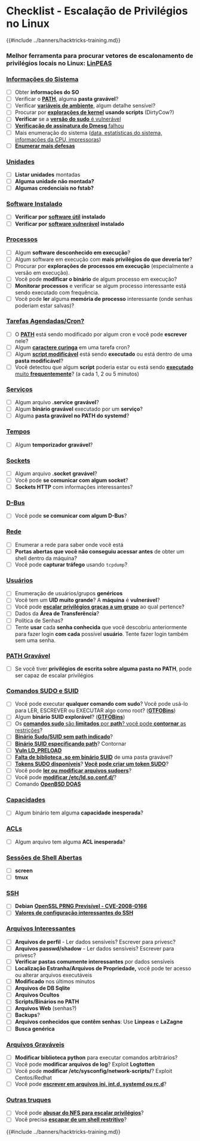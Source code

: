 # Checklist - Escalação de Privilégios no Linux

{{#include ../banners/hacktricks-training.md}}

### **Melhor ferramenta para procurar vetores de escalonamento de privilégios locais no Linux:** [**LinPEAS**](https://github.com/carlospolop/privilege-escalation-awesome-scripts-suite/tree/master/linPEAS)

### [Informações do Sistema](privilege-escalation/#system-information)

- [ ] Obter **informações do SO**
- [ ] Verificar o [**PATH**](privilege-escalation/#path), alguma **pasta gravável**?
- [ ] Verificar [**variáveis de ambiente**](privilege-escalation/#env-info), algum detalhe sensível?
- [ ] Procurar por [**explorações de kernel**](privilege-escalation/#kernel-exploits) **usando scripts** (DirtyCow?)
- [ ] **Verificar** se a [**versão do sudo** é vulnerável](privilege-escalation/#sudo-version)
- [ ] [**Verificação de assinatura do Dmesg** falhou](privilege-escalation/#dmesg-signature-verification-failed)
- [ ] Mais enumeração do sistema ([data, estatísticas do sistema, informações da CPU, impressoras](privilege-escalation/#more-system-enumeration))
- [ ] [**Enumerar mais defesas**](privilege-escalation/#enumerate-possible-defenses)

### [Unidades](privilege-escalation/#drives)

- [ ] **Listar unidades** montadas
- [ ] **Alguma unidade não montada?**
- [ ] **Algumas credenciais no fstab?**

### [**Software Instalado**](privilege-escalation/#installed-software)

- [ ] **Verificar por** [**software útil**](privilege-escalation/#useful-software) **instalado**
- [ ] **Verificar por** [**software vulnerável**](privilege-escalation/#vulnerable-software-installed) **instalado**

### [Processos](privilege-escalation/#processes)

- [ ] Algum **software desconhecido em execução**?
- [ ] Algum software em execução com **mais privilégios do que deveria ter**?
- [ ] Procurar por **explorações de processos em execução** (especialmente a versão em execução).
- [ ] Você pode **modificar o binário** de algum processo em execução?
- [ ] **Monitorar processos** e verificar se algum processo interessante está sendo executado com frequência.
- [ ] Você pode **ler** alguma **memória de processo** interessante (onde senhas poderiam estar salvas)?

### [Tarefas Agendadas/Cron?](privilege-escalation/#scheduled-jobs)

- [ ] O [**PATH**](privilege-escalation/#cron-path) está sendo modificado por algum cron e você pode **escrever** nele?
- [ ] Algum [**caractere curinga**](privilege-escalation/#cron-using-a-script-with-a-wildcard-wildcard-injection) em uma tarefa cron?
- [ ] Algum [**script modificável**](privilege-escalation/#cron-script-overwriting-and-symlink) está sendo **executado** ou está dentro de uma **pasta modificável**?
- [ ] Você detectou que algum **script** poderia estar ou está sendo [**executado** muito **frequentemente**](privilege-escalation/#frequent-cron-jobs)? (a cada 1, 2 ou 5 minutos)

### [Serviços](privilege-escalation/#services)

- [ ] Algum arquivo **.service** **gravável**?
- [ ] Algum **binário gravável** executado por um **serviço**?
- [ ] Alguma **pasta gravável no PATH do systemd**?

### [Tempos](privilege-escalation/#timers)

- [ ] Algum **temporizador gravável**?

### [Sockets](privilege-escalation/#sockets)

- [ ] Algum arquivo **.socket** **gravável**?
- [ ] Você pode **se comunicar com algum socket**?
- [ ] **Sockets HTTP** com informações interessantes?

### [D-Bus](privilege-escalation/#d-bus)

- [ ] Você pode **se comunicar com algum D-Bus**?

### [Rede](privilege-escalation/#network)

- [ ] Enumerar a rede para saber onde você está
- [ ] **Portas abertas que você não conseguiu acessar antes** de obter um shell dentro da máquina?
- [ ] Você pode **capturar tráfego** usando `tcpdump`?

### [Usuários](privilege-escalation/#users)

- [ ] Enumeração de usuários/grupos **genéricos**
- [ ] Você tem um **UID muito grande**? A **máquina** é **vulnerável**?
- [ ] Você pode [**escalar privilégios graças a um grupo**](privilege-escalation/interesting-groups-linux-pe/) ao qual pertence?
- [ ] Dados da **Área de Transferência**?
- [ ] Política de Senhas?
- [ ] Tente **usar** cada **senha conhecida** que você descobriu anteriormente para fazer login **com cada** possível **usuário**. Tente fazer login também sem uma senha.

### [PATH Gravável](privilege-escalation/#writable-path-abuses)

- [ ] Se você tiver **privilégios de escrita sobre alguma pasta no PATH**, pode ser capaz de escalar privilégios

### [Comandos SUDO e SUID](privilege-escalation/#sudo-and-suid)

- [ ] Você pode executar **qualquer comando com sudo**? Você pode usá-lo para LER, ESCREVER ou EXECUTAR algo como root? ([**GTFOBins**](https://gtfobins.github.io))
- [ ] Algum **binário SUID explorável**? ([**GTFOBins**](https://gtfobins.github.io))
- [ ] Os [**comandos sudo** são **limitados** por **path**? você pode **contornar** as restrições](privilege-escalation/#sudo-execution-bypassing-paths)?
- [ ] [**Binário Sudo/SUID sem path indicado**](privilege-escalation/#sudo-command-suid-binary-without-command-path)?
- [ ] [**Binário SUID especificando path**](privilege-escalation/#suid-binary-with-command-path)? Contornar
- [ ] [**Vuln LD_PRELOAD**](privilege-escalation/#ld_preload)
- [ ] [**Falta de biblioteca .so em binário SUID**](privilege-escalation/#suid-binary-so-injection) de uma pasta gravável?
- [ ] [**Tokens SUDO disponíveis**](privilege-escalation/#reusing-sudo-tokens)? [**Você pode criar um token SUDO**](privilege-escalation/#var-run-sudo-ts-less-than-username-greater-than)?
- [ ] Você pode [**ler ou modificar arquivos sudoers**](privilege-escalation/#etc-sudoers-etc-sudoers-d)?
- [ ] Você pode [**modificar /etc/ld.so.conf.d/**](privilege-escalation/#etc-ld-so-conf-d)?
- [ ] Comando [**OpenBSD DOAS**](privilege-escalation/#doas)

### [Capacidades](privilege-escalation/#capabilities)

- [ ] Algum binário tem alguma **capacidade inesperada**?

### [ACLs](privilege-escalation/#acls)

- [ ] Algum arquivo tem alguma **ACL inesperada**?

### [Sessões de Shell Abertas](privilege-escalation/#open-shell-sessions)

- [ ] **screen**
- [ ] **tmux**

### [SSH](privilege-escalation/#ssh)

- [ ] **Debian** [**OpenSSL PRNG Previsível - CVE-2008-0166**](privilege-escalation/#debian-openssl-predictable-prng-cve-2008-0166)
- [ ] [**Valores de configuração interessantes do SSH**](privilege-escalation/#ssh-interesting-configuration-values)

### [Arquivos Interessantes](privilege-escalation/#interesting-files)

- [ ] **Arquivos de perfil** - Ler dados sensíveis? Escrever para privesc?
- [ ] **Arquivos passwd/shadow** - Ler dados sensíveis? Escrever para privesc?
- [ ] **Verificar pastas comumente interessantes** por dados sensíveis
- [ ] **Localização Estranha/Arquivos de Propriedade,** você pode ter acesso ou alterar arquivos executáveis
- [ ] **Modificado** nos últimos minutos
- [ ] **Arquivos de DB Sqlite**
- [ ] **Arquivos Ocultos**
- [ ] **Scripts/Binários no PATH**
- [ ] **Arquivos Web** (senhas?)
- [ ] **Backups**?
- [ ] **Arquivos conhecidos que contêm senhas**: Use **Linpeas** e **LaZagne**
- [ ] **Busca genérica**

### [**Arquivos Graváveis**](privilege-escalation/#writable-files)

- [ ] **Modificar biblioteca python** para executar comandos arbitrários?
- [ ] Você pode **modificar arquivos de log**? Exploit **Logtotten**
- [ ] Você pode **modificar /etc/sysconfig/network-scripts/**? Exploit Centos/Redhat
- [ ] Você pode [**escrever em arquivos ini, int.d, systemd ou rc.d**](privilege-escalation/#init-init-d-systemd-and-rc-d)?

### [**Outras truques**](privilege-escalation/#other-tricks)

- [ ] Você pode [**abusar do NFS para escalar privilégios**](privilege-escalation/#nfs-privilege-escalation)?
- [ ] Você precisa [**escapar de um shell restritivo**](privilege-escalation/#escaping-from-restricted-shells)?

{{#include ../banners/hacktricks-training.md}}
